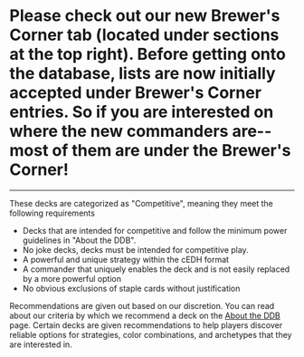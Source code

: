 <h1> Please check out our new Brewer's Corner tab (located under sections at the top right). Before getting onto the database, lists are now initially accepted under Brewer's Corner entries. So if you are interested on where the new commanders are-- most of them are under the Brewer's Corner!  
</h1>

---

These decks are categorized as "Competitive", meaning they meet the following requirements
- Decks that are intended for competitive and follow the minimum power guidelines in "About the DDB".
- No joke decks, decks must be intended for competitive play.
- A powerful and unique strategy within the cEDH format
- A commander that uniquely enables the deck and is not easily replaced by a more powerful option
- No obvious exclusions of staple cards without justification  
  
Recommendations are given out based on our discretion. You can read about our criteria by which we recommend a deck on the [About the DDB](/about) page. Certain decks are given recommendations to help players discover reliable options for strategies, color combinations, and archetypes that they are interested in.